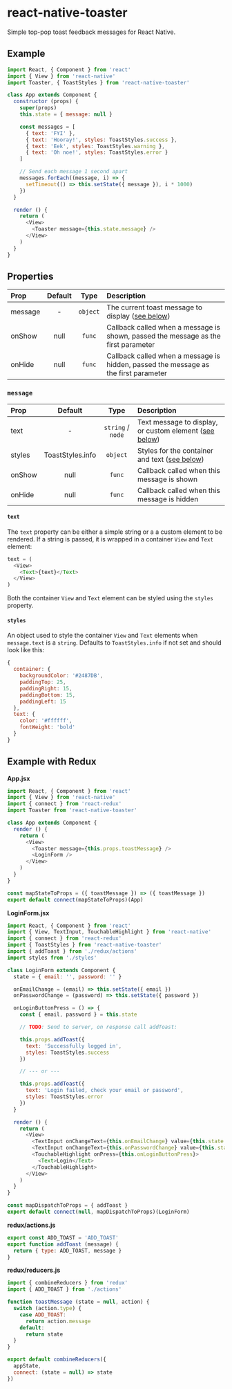 # react-native-toaster

Simple top-pop toast feedback messages for React Native.

## Example

```js
import React, { Component } from 'react'
import { View } from 'react-native'
import Toaster, { ToastStyles } from 'react-native-toaster'

class App extends Component {
  constructor (props) {
    super(props)
    this.state = { message: null }

    const messages = [
      { text: 'FYI' },
      { text: 'Hooray!', styles: ToastStyles.success },
      { text: 'Eek', styles: ToastStyles.warning },
      { text: 'Oh noe!', styles: ToastStyles.error }
    ]

    // Send each message 1 second apart
    messages.forEach((message, i) => {
      setTimeout(() => this.setState({ message }), i * 1000)
    })
  }

  render () {
    return (
      <View>
        <Toaster message={this.state.message} />
      </View>
    )
  }
}
```

## Properties

| Prop  | Default  | Type | Description |
| :------------ |:---------------:| :---------------:| :-----|
| message | - | `object` | The current toast message to display ([see below](#message)) |
| onShow | null | `func` | Callback called when a message is shown, passed the message as the first parameter |
| onHide | null | `func` | Callback called when a message is hidden, passed the message as the first parameter |

### `message`

| Prop  | Default  | Type | Description |
| :------------ |:---------------:| :---------------:| :-----|
| text | - | `string` / `node` | Text message to display, or custom element ([see below](#text)) |
| styles | ToastStyles.info | `object` | Styles for the container and text ([see below](#styles)) |
| onShow | null | `func` | Callback called when this message is shown |
| onHide | null | `func` | Callback called when this message is hidden |

#### `text`

The `text` property can be either a simple string or a a custom element to be rendered. If a string is passed, it is wrapped in a container `View` and `Text` element:

```js
text = (
  <View>
    <Text>{text}</Text>
  </View>
)
```

Both the container `View` and `Text` element can be styled using the `styles` property.

#### `styles`

An object used to style the container `View` and `Text` elements when `message.text` is a `string`. Defaults to `ToastStyles.info` if not set and should look like this:

```js
{
  container: {
    backgroundColor: '#2487DB',
    paddingTop: 25,
    paddingRight: 15,
    paddingBottom: 15,
    paddingLeft: 15
  },
  text: {
    color: '#ffffff',
    fontWeight: 'bold'
  }
}
```

## Example with Redux

**App.jsx**

```js
import React, { Component } from 'react'
import { View } from 'react-native'
import { connect } from 'react-redux'
import Toaster from 'react-native-toaster'

class App extends Component {
  render () {
    return (
      <View>
        <Toaster message={this.props.toastMessage} />
        <LoginForm />
      </View>
    )
  }
}

const mapStateToProps = ({ toastMessage }) => ({ toastMessage })
export default connect(mapStateToProps)(App)
```

**LoginForm.jsx**

```js
import React, { Component } from 'react'
import { View, TextInput, TouchableHighlight } from 'react-native'
import { connect } from 'react-redux'
import { ToastStyles } from 'react-native-toaster'
import { addToast } from './redux/actions'
import styles from './styles'

class LoginForm extends Component {
  state = { email: '', password: '' }

  onEmailChange = (email) => this.setState({ email })
  onPasswordChange = (password) => this.setState({ password })

  onLoginButtonPress = () => {
    const { email, password } = this.state

    // TODO: Send to server, on response call addToast:

    this.props.addToast({
      text: 'Successfully logged in',
      styles: ToastStyles.success
    })

    // --- or ---

    this.props.addToast({
      text: 'Login failed, check your email or password',
      styles: ToastStyles.error
    })
  }

  render () {
    return (
      <View>
        <TextInput onChangeText={this.onEmailChange} value={this.state.email} placeholder='Email' />
        <TextInput onChangeText={this.onPasswordChange} value={this.state.password} placeholder='Password' />
        <TouchableHighlight onPress={this.onLoginButtonPress}>
          <Text>Login</Text>
        </TouchableHighlight>
      </View>
    )
  }
}

const mapDispatchToProps = { addToast }
export default connect(null, mapDispatchToProps)(LoginForm)
```

**redux/actions.js**

```js
export const ADD_TOAST = 'ADD_TOAST'
export function addToast (message) {
  return { type: ADD_TOAST, message }
}
```

**redux/reducers.js**

```js
import { combineReducers } from 'redux'
import { ADD_TOAST } from './actions'

function toastMessage (state = null, action) {
  switch (action.type) {
    case ADD_TOAST:
      return action.message
    default:
      return state
  }
}

export default combineReducers({
  appState,
  connect: (state = null) => state
})
```
